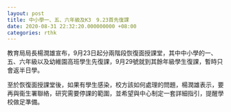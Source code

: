 ```yaml
---
layout: post
title: 中小學一、五、六年級及K3　9.23首先復課
date: 2020-08-31 22:32:20.000000000 +08:00
categories: rthk
---
```


教育局局長楊潤雄宣布，9月23日起分兩階段恢復面授課堂，其中中小學的一、五、六年級以及幼維園高班學生先復課，9月29號就到其餘年級學生復課，暫時只會返半日學。

至於恢復面授課堂後，如果有學生感染，校方該如何處理的問題，楊潤雄表示，要再與衞生署聯絡，研究需要停課的範圍，並希望與中心制定一套詳細指引，提醒學校做足準備。
